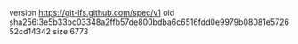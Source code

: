 version https://git-lfs.github.com/spec/v1
oid sha256:3e5b33bc03348a2ffb57de800bdba6c6516fdd0e9979b08081e572652cd14342
size 6773

